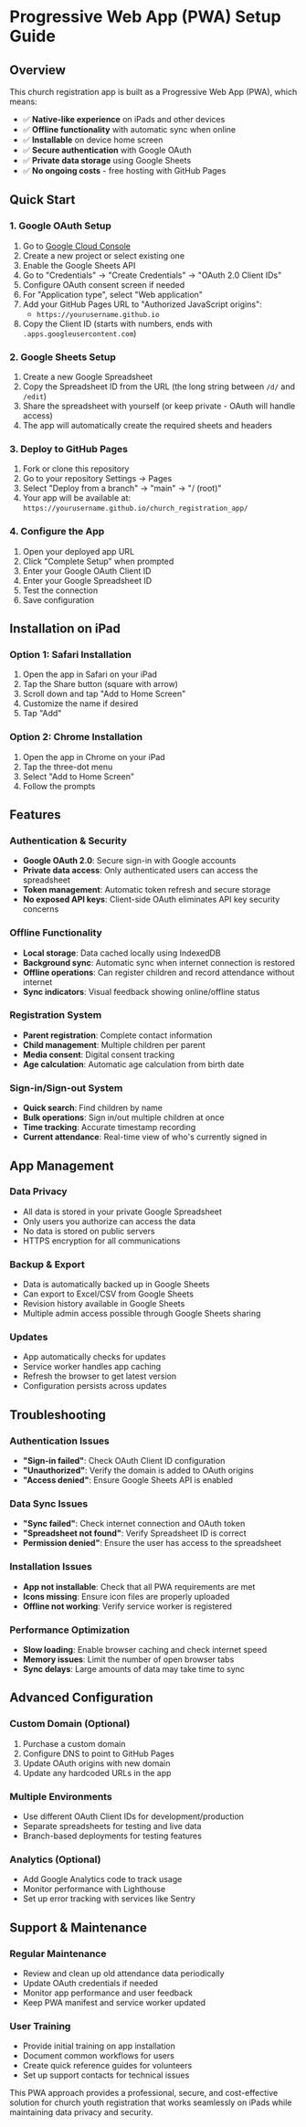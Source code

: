# Progressive Web App (PWA) Setup Guide

## Overview
This church registration app is built as a Progressive Web App (PWA), which means:
- ✅ **Native-like experience** on iPads and other devices
- ✅ **Offline functionality** with automatic sync when online
- ✅ **Installable** on device home screen
- ✅ **Secure authentication** with Google OAuth
- ✅ **Private data storage** using Google Sheets
- ✅ **No ongoing costs** - free hosting with GitHub Pages

## Quick Start

### 1. Google OAuth Setup
1. Go to [Google Cloud Console](https://console.cloud.google.com/)
2. Create a new project or select existing one
3. Enable the Google Sheets API
4. Go to "Credentials" → "Create Credentials" → "OAuth 2.0 Client IDs"
5. Configure OAuth consent screen if needed
6. For "Application type", select "Web application"
7. Add your GitHub Pages URL to "Authorized JavaScript origins":
   - `https://yourusername.github.io`
8. Copy the Client ID (starts with numbers, ends with `.apps.googleusercontent.com`)

### 2. Google Sheets Setup
1. Create a new Google Spreadsheet
2. Copy the Spreadsheet ID from the URL (the long string between `/d/` and `/edit`)
3. Share the spreadsheet with yourself (or keep private - OAuth will handle access)
4. The app will automatically create the required sheets and headers

### 3. Deploy to GitHub Pages
1. Fork or clone this repository
2. Go to your repository Settings → Pages
3. Select "Deploy from a branch" → "main" → "/ (root)"
4. Your app will be available at: `https://yourusername.github.io/church_registration_app/`

### 4. Configure the App
1. Open your deployed app URL
2. Click "Complete Setup" when prompted
3. Enter your Google OAuth Client ID
4. Enter your Google Spreadsheet ID
5. Test the connection
6. Save configuration

## Installation on iPad

### Option 1: Safari Installation
1. Open the app in Safari on your iPad
2. Tap the Share button (square with arrow)
3. Scroll down and tap "Add to Home Screen"
4. Customize the name if desired
5. Tap "Add"

### Option 2: Chrome Installation
1. Open the app in Chrome on your iPad
2. Tap the three-dot menu
3. Select "Add to Home Screen"
4. Follow the prompts

## Features

### Authentication & Security
- **Google OAuth 2.0**: Secure sign-in with Google accounts
- **Private data access**: Only authenticated users can access the spreadsheet
- **Token management**: Automatic token refresh and secure storage
- **No exposed API keys**: Client-side OAuth eliminates API key security concerns

### Offline Functionality
- **Local storage**: Data cached locally using IndexedDB
- **Background sync**: Automatic sync when internet connection is restored
- **Offline operations**: Can register children and record attendance without internet
- **Sync indicators**: Visual feedback showing online/offline status

### Registration System
- **Parent registration**: Complete contact information
- **Child management**: Multiple children per parent
- **Media consent**: Digital consent tracking
- **Age calculation**: Automatic age calculation from birth date

### Sign-in/Sign-out System
- **Quick search**: Find children by name
- **Bulk operations**: Sign in/out multiple children at once
- **Time tracking**: Accurate timestamp recording
- **Current attendance**: Real-time view of who's currently signed in

## App Management

### Data Privacy
- All data is stored in your private Google Spreadsheet
- Only users you authorize can access the data
- No data is stored on public servers
- HTTPS encryption for all communications

### Backup & Export
- Data is automatically backed up in Google Sheets
- Can export to Excel/CSV from Google Sheets
- Revision history available in Google Sheets
- Multiple admin access possible through Google Sheets sharing

### Updates
- App automatically checks for updates
- Service worker handles app caching
- Refresh the browser to get latest version
- Configuration persists across updates

## Troubleshooting

### Authentication Issues
- **"Sign-in failed"**: Check OAuth Client ID configuration
- **"Unauthorized"**: Verify the domain is added to OAuth origins
- **"Access denied"**: Ensure Google Sheets API is enabled

### Data Sync Issues
- **"Sync failed"**: Check internet connection and OAuth token
- **"Spreadsheet not found"**: Verify Spreadsheet ID is correct
- **Permission denied"**: Ensure the user has access to the spreadsheet

### Installation Issues
- **App not installable**: Check that all PWA requirements are met
- **Icons missing**: Ensure icon files are properly uploaded
- **Offline not working**: Verify service worker is registered

### Performance Optimization
- **Slow loading**: Enable browser caching and check internet speed
- **Memory issues**: Limit the number of open browser tabs
- **Sync delays**: Large amounts of data may take time to sync

## Advanced Configuration

### Custom Domain (Optional)
1. Purchase a custom domain
2. Configure DNS to point to GitHub Pages
3. Update OAuth origins with new domain
4. Update any hardcoded URLs in the app

### Multiple Environments
- Use different OAuth Client IDs for development/production
- Separate spreadsheets for testing and live data
- Branch-based deployments for testing features

### Analytics (Optional)
- Add Google Analytics code to track usage
- Monitor performance with Lighthouse
- Set up error tracking with services like Sentry

## Support & Maintenance

### Regular Maintenance
- Review and clean up old attendance data periodically
- Update OAuth credentials if needed
- Monitor app performance and user feedback
- Keep PWA manifest and service worker updated

### User Training
- Provide initial training on app installation
- Document common workflows for users
- Create quick reference guides for volunteers
- Set up support contacts for technical issues

This PWA approach provides a professional, secure, and cost-effective solution for church youth registration that works seamlessly on iPads while maintaining data privacy and security.

